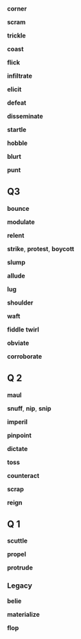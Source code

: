 
**corner** 

**scram**

**trickle**

**coast**

**flick**

**infiltrate**

**elicit**

**defeat**

**disseminate**

**startle**

**hobble**

**blurt**

**punt**

## Q3 

**bounce** 

**modulate**

**relent** 

**strike**, **protest**, **boycott**

**slump** 

**allude**

**lug**

**shoulder**

**waft**

**fiddle**
**twirl**

**obviate**

**corroborate**

## Q 2 

**maul**

**snuff**, **nip**, **snip**

**imperil**

**pinpoint**

**dictate**

**toss**

**counteract**

**scrap**

**reign**

## Q 1 

**scuttle**

**propel**

**protrude**

### Legacy 

**belie** 

**materialize**

**flop** 

